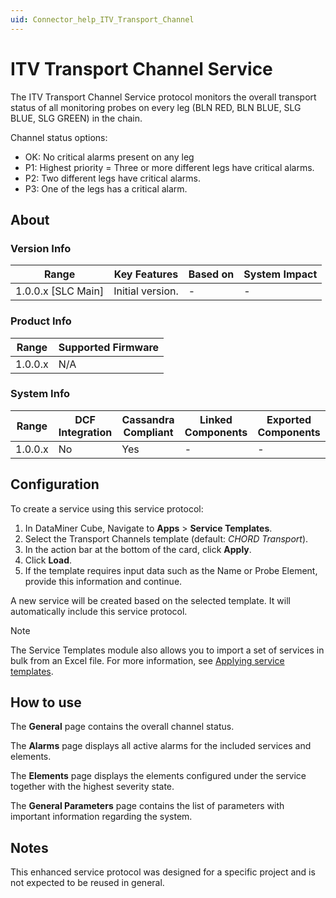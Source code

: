 ```yaml
---
uid: Connector_help_ITV_Transport_Channel
---
```


# ITV Transport Channel Service

The ITV Transport Channel Service protocol monitors the overall transport status of all monitoring probes on every leg (BLN RED, BLN BLUE, SLG BLUE, SLG GREEN) in the chain.

Channel status options:

- OK: No critical alarms present on any leg
- P1: Highest priority = Three or more different legs have critical alarms.
- P2: Two different legs have critical alarms.
- P3: One of the legs has a critical alarm.

## About

### Version Info

| Range                | Key Features     | Based on     | System Impact     |
|----------------------|------------------|--------------|-------------------|
| 1.0.0.x [SLC Main]   | Initial version. | -            | -                 |

### Product Info

| Range     | Supported Firmware     |
|-----------|------------------------|
| 1.0.0.x   | N/A                    |

### System Info

| Range   | DCF Integration | Cassandra Compliant | Linked Components | Exported Components |
|---------|-----------------|---------------------|-------------------|---------------------|
| 1.0.0.x | No              | Yes                 | -                 | -                   |

## Configuration

To create a service using this service protocol:

1. In DataMiner Cube, Navigate to **Apps** > **Service Templates**.
1. Select the Transport Channels template (default: *CHORD Transport*).
1. In the action bar at the bottom of the card, click **Apply**.
1. Click **Load**.
1. If the template requires input data such as the Name or Probe Element, provide this information and continue.

A new service will be created based on the selected template. It will automatically include this service protocol.

> [!NOTE]
> The Service Templates module also allows you to import a set of services in bulk from an Excel file. For more information, see [Applying service templates](https://aka.dataminer.services/applying-service-templates).

## How to use

The **General** page contains the overall channel status.

The **Alarms** page displays all active alarms for the included services and elements.

The **Elements** page displays the elements configured under the service together with the highest severity state.

The **General Parameters** page contains the list of parameters with important information regarding the system.

## Notes

This enhanced service protocol was designed for a specific project and is not expected to be reused in general.
